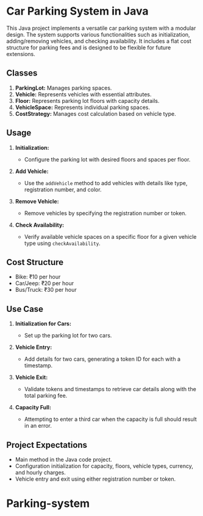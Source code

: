 # Car Parking System in Java

This Java project implements a versatile car parking system with a modular design. The system supports various functionalities such as initialization, adding/removing vehicles, and checking availability. It includes a flat cost structure for parking fees and is designed to be flexible for future extensions.

## Classes

1. **ParkingLot:** Manages parking spaces.
2. **Vehicle:** Represents vehicles with essential attributes.
3. **Floor:** Represents parking lot floors with capacity details.
4. **VehicleSpace:** Represents individual parking spaces.
5. **CostStrategy:** Manages cost calculation based on vehicle type.

## Usage

1. **Initialization:**
   - Configure the parking lot with desired floors and spaces per floor.

2. **Add Vehicle:**
   - Use the `addVehicle` method to add vehicles with details like type, registration number, and color.

3. **Remove Vehicle:**
   - Remove vehicles by specifying the registration number or token.

4. **Check Availability:**
   - Verify available vehicle spaces on a specific floor for a given vehicle type using `checkAvailability`.

## Cost Structure

- Bike: ₹10 per hour
- Car/Jeep: ₹20 per hour
- Bus/Truck: ₹30 per hour

## Use Case

1. **Initialization for Cars:**
   - Set up the parking lot for two cars.

2. **Vehicle Entry:**
   - Add details for two cars, generating a token ID for each with a timestamp.

3. **Vehicle Exit:**
   - Validate tokens and timestamps to retrieve car details along with the total parking fee.

4. **Capacity Full:**
   - Attempting to enter a third car when the capacity is full should result in an error.

## Project Expectations

- Main method in the Java code project.
- Configuration initialization for capacity, floors, vehicle types, currency, and hourly charges.
- Vehicle entry and exit using either registration number or token.

 
# Parking-system
